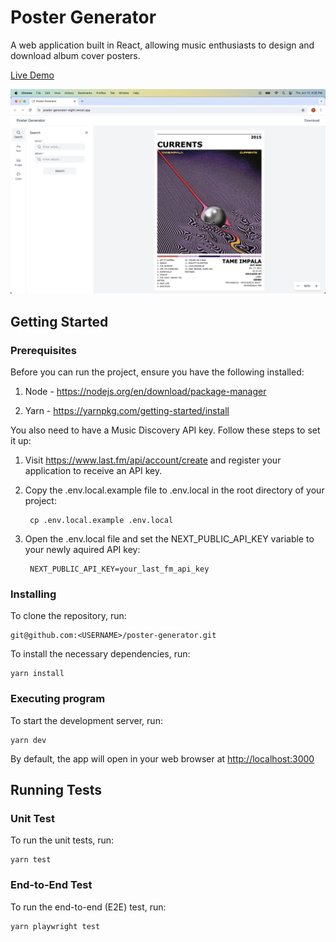# Poster Generator

A web application built in React, allowing music enthusiasts to design and download album cover posters.

[Live Demo](https://poster-generator-eight.vercel.app/)

<img src="assets/poster-generator-demo-image.png">

## Getting Started

### Prerequisites

Before you can run the project, ensure you have the following installed:

1. Node - https://nodejs.org/en/download/package-manager

2. Yarn - https://yarnpkg.com/getting-started/install

You also need to have a Music Discovery API key. Follow these steps to set it up:

1. Visit https://www.last.fm/api/account/create and register your application to receive an API key.

2. Copy the .env.local.example file to .env.local in the root directory of your project:

        cp .env.local.example .env.local

3. Open the .env.local file and set the NEXT_PUBLIC_API_KEY variable to your newly aquired API key:

        NEXT_PUBLIC_API_KEY=your_last_fm_api_key

### Installing

To clone the repository, run:

    git@github.com:<USERNAME>/poster-generator.git

To install the necessary dependencies, run:

    yarn install
    
### Executing program

To start the development server, run: 

    yarn dev

By default, the app will open in your web browser at [http://localhost:3000](http://localhost:3000)

## Running Tests

### Unit Test

To run the unit tests, run:

    yarn test

### End-to-End Test

To run the end-to-end (E2E) test, run:

    yarn playwright test






